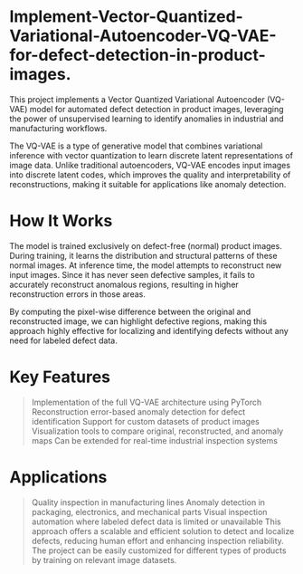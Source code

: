 # Implement-Vector-Quantized-Variational-Autoencoder-VQ-VAE-for-defect-detection-in-product-images.
This project implements a Vector Quantized Variational Autoencoder (VQ-VAE) model for automated defect detection in product images, leveraging the power of unsupervised learning to identify anomalies in industrial and manufacturing workflows.

The VQ-VAE is a type of generative model that combines variational inference with vector quantization to learn discrete latent representations of image data. Unlike traditional autoencoders, VQ-VAE encodes input images into discrete latent codes, which improves the quality and interpretability of reconstructions, making it suitable for applications like anomaly detection.

# How It Works
The model is trained exclusively on defect-free (normal) product images. During training, it learns the distribution and structural patterns of these normal images. At inference time, the model attempts to reconstruct new input images. Since it has never seen defective samples, it fails to accurately reconstruct anomalous regions, resulting in higher reconstruction errors in those areas.

By computing the pixel-wise difference between the original and reconstructed image, we can highlight defective regions, making this approach highly effective for localizing and identifying defects without any need for labeled defect data.

# Key Features
> Implementation of the full VQ-VAE architecture using PyTorch
> Reconstruction error-based anomaly detection for defect identification
> Support for custom datasets of product images
> Visualization tools to compare original, reconstructed, and anomaly maps
> Can be extended for real-time industrial inspection systems

# Applications
> Quality inspection in manufacturing lines
> Anomaly detection in packaging, electronics, and mechanical parts
> Visual inspection automation where labeled defect data is limited or unavailable
> This approach offers a scalable and efficient solution to detect and localize defects, reducing human effort and enhancing inspection reliability. The project can be easily customized for different types of products by training on relevant image datasets.


